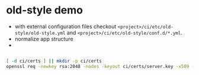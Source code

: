 # old-style demo

- with external configuration files
  checkout `<project>/ci/etc/old-style/old-style.yml` and `<project>/ci/etc/old-style/conf.d/*.yml`.
- normalize app structure
-  





```bash

[ -d ci/certs ] || mkdir -p ci/certs
openssl req -newkey rsa:2048 -nodes -keyout ci/certs/server.key -x509 -days 3650 -out ci/certs/server.crt

```




